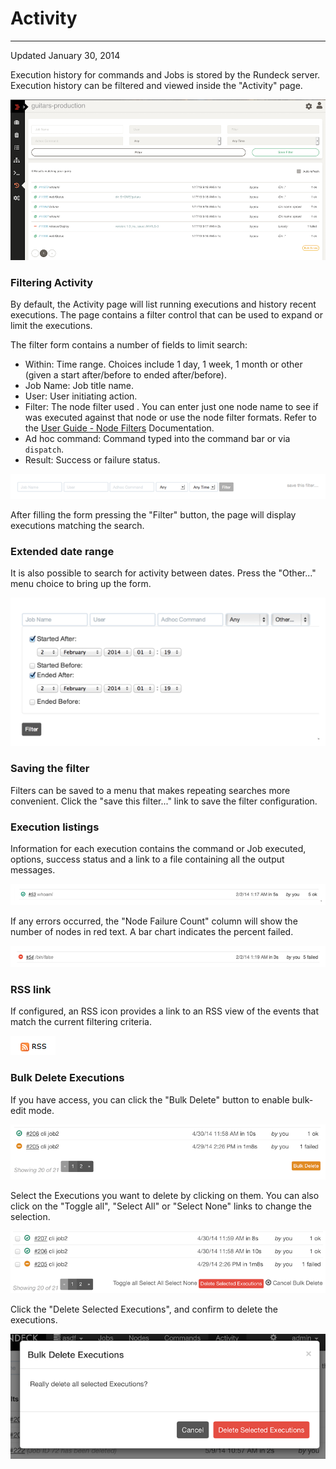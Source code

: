 # Activity

---

Updated January 30, 2014

Execution history for commands and Jobs is stored by the Rundeck server. Execution history can be filtered and viewed inside the "Activity" page.

![Activity page](/figures/fig0211.png)

### Filtering Activity

By default, the Activity page will list running executions and history
recent executions. The page contains a filter control that can be used to
expand or limit the executions.

The filter form contains a number of fields to limit search:

- Within: Time range. Choices include 1 day, 1 week, 1 month or other
  (given a start after/before to ended after/before).
- Job Name: Job title name.
- User: User initiating action.
- Filter: The node filter used . You can enter just one node name to see if was executed against that node or use the node filter formats. Refer to the [User Guide - Node Filters](/manual/11-node-filters.md) Documentation.
- Ad hoc command: Command typed into the command bar or via `dispatch`.
- Result: Success or failure status.

![History filter form](/figures/fig0212.png)

After filling the form pressing the "Filter" button, the page will
display executions matching the search.

### Extended date range

It is also possible to search for activity between dates.
Press the "Other..." menu choice to bring up the form.

![Extended date range search](/figures/fig0217.png)

### Saving the filter

Filters can be saved to a menu that makes repeating searches more
convenient. Click the "save this filter..." link to save the filter
configuration.

### Execution listings

Information for each execution contains the command or Job executed,
options, success status and a link to a file containing all
the output messages.

![Execution view](/figures/fig0213.png)

If any errors occurred, the "Node Failure Count" column will show
the number of nodes in red text. A bar chart indicates the percent
failed.

![Execution view](/figures/fig0216.png)

### RSS link

If configured, an RSS icon provides a link to an RSS view of the events that match
the current filtering criteria.

![RSS link](/figures/fig0214.png)

### Bulk Delete Executions

If you have access, you can click the "Bulk Delete" button to enable bulk-edit mode.

![Activity page bulk delete](/figures/fig08-activity-bulk-delete.png)

Select the Executions you want to delete by clicking on them. You can also click on the "Toggle all", "Select All" or "Select None" links to change the selection.

![Activity page bulk edit mode](/figures/fig08-activity-bulk-edit-mode.png)

Click the "Delete Selected Executions", and confirm to delete the executions.

![Activity page bulk delete confirm](/figures/fig08-activity-bulk-delete-confirm.png)

